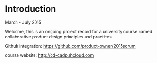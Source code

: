 # Introduction

March - July 2015

Welcome, this is an ongoing project record for a university course named collaborative product design principles and practices.

Github integration: https://github.com/product-owner/2015scrum

course website: http://cd-cadp.rhcloud.com




